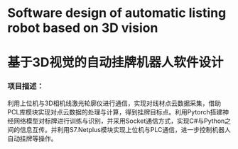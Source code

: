 # Software design of automatic listing robot based on 3D vision
# 基于3D视觉的自动挂牌机器人软件设计
### 项目描述：
  利用上位机与3D相机线激光轮廓仪进行通信，实现对线材点云数据采集，借助PCL库模块实现对点云数据的处理与计算，得到挂牌目标点。利用Pytorch搭建神经网络模型对标牌进行训练与识别，并采用Socket通信方式，实现C#与Python之间的信息互传。并利用S7.Netplus模块实现上位机与PLC通信，进一步控制机器人自动挂牌等操作。


